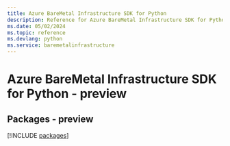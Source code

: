 ```yaml
---
title: Azure BareMetal Infrastructure SDK for Python
description: Reference for Azure BareMetal Infrastructure SDK for Python
ms.date: 05/02/2024
ms.topic: reference
ms.devlang: python
ms.service: baremetalinfrastructure
---
```

# Azure BareMetal Infrastructure SDK for Python - preview
## Packages - preview
[!INCLUDE [packages](baremetal-infrastructure-index.md)]